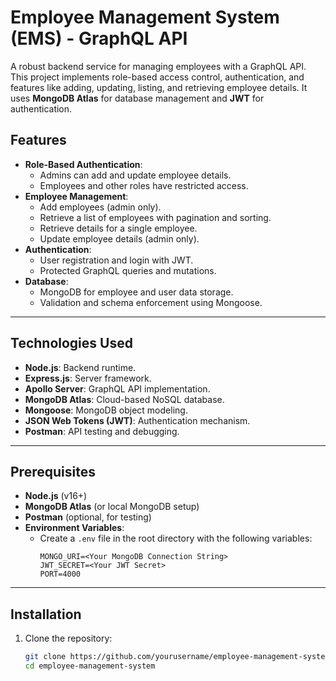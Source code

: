 # Employee Management System (EMS) - GraphQL API

A robust backend service for managing employees with a GraphQL API. This project implements role-based access control, authentication, and features like adding, updating, listing, and retrieving employee details. It uses **MongoDB Atlas** for database management and **JWT** for authentication.

## Features

- **Role-Based Authentication**:
  - Admins can add and update employee details.
  - Employees and other roles have restricted access.
- **Employee Management**:
  - Add employees (admin only).
  - Retrieve a list of employees with pagination and sorting.
  - Retrieve details for a single employee.
  - Update employee details (admin only).
- **Authentication**:
  - User registration and login with JWT.
  - Protected GraphQL queries and mutations.
- **Database**:
  - MongoDB for employee and user data storage.
  - Validation and schema enforcement using Mongoose.

---

## Technologies Used

- **Node.js**: Backend runtime.
- **Express.js**: Server framework.
- **Apollo Server**: GraphQL API implementation.
- **MongoDB Atlas**: Cloud-based NoSQL database.
- **Mongoose**: MongoDB object modeling.
- **JSON Web Tokens (JWT)**: Authentication mechanism.
- **Postman**: API testing and debugging.

---

## Prerequisites

- **Node.js** (v16+)
- **MongoDB Atlas** (or local MongoDB setup)
- **Postman** (optional, for testing)
- **Environment Variables**:
  - Create a `.env` file in the root directory with the following variables:
    ```env
    MONGO_URI=<Your MongoDB Connection String>
    JWT_SECRET=<Your JWT Secret>
    PORT=4000
    ```

---

## Installation

1. Clone the repository:
   ```bash
   git clone https://github.com/yourusername/employee-management-system.git
   cd employee-management-system
